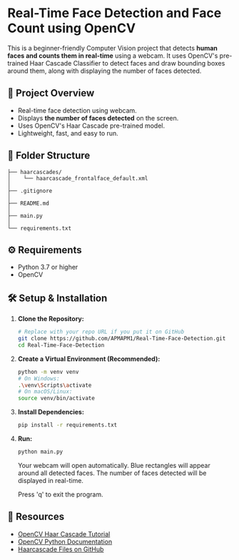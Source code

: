 # Real-Time Face Detection and Face Count using OpenCV

This is a beginner-friendly Computer Vision project that detects **human faces and counts them in real-time** using a webcam. It uses OpenCV's pre-trained Haar Cascade Classifier to detect faces and draw bounding boxes around them, along with displaying the number of faces detected.

## 🚀 Project Overview

- Real-time face detection using webcam.
- Displays **the number of faces detected** on the screen.
- Uses OpenCV's Haar Cascade pre-trained model.
- Lightweight, fast, and easy to run.

## 📂 Folder Structure

```plaintext
├── haarcascades/
│    └── haarcascade_frontalface_default.xml
│
├── .gitignore
│
├── README.md
│
├── main.py
│
└── requirements.txt
```

## ⚙️ Requirements

- Python 3.7 or higher
- OpenCV

## 🛠️ Setup & Installation

1.  **Clone the Repository:**

    ```bash
    # Replace with your repo URL if you put it on GitHub
    git clone https://github.com/APMAPM1/Real-Time-Face-Detection.git
    cd Real-Time-Face-Detection
    ```

2.  **Create a Virtual Environment (Recommended):**

    ```bash
    python -m venv venv
    # On Windows:
    .\venv\Scripts\activate
    # On macOS/Linux:
    source venv/bin/activate
    ```

3.  **Install Dependencies:**
    ```bash
    pip install -r requirements.txt
    ```
4.  **Run:**

    ```bash
    python main.py
    ```

    Your webcam will open automatically.
    Blue rectangles will appear around all detected faces.
    The number of faces detected will be displayed in real-time.

    Press 'q' to exit the program.

## 🔗 Resources

- [OpenCV Haar Cascade Tutorial](https://docs.opencv.org/4.x/db/d28/tutorial_cascade_classifier.html)
- [OpenCV Python Documentation](https://docs.opencv.org/4.x/d6/d00/tutorial_py_root.html)
- [Haarcascade Files on GitHub](https://github.com/opencv/opencv/tree/master/data/haarcascades)
